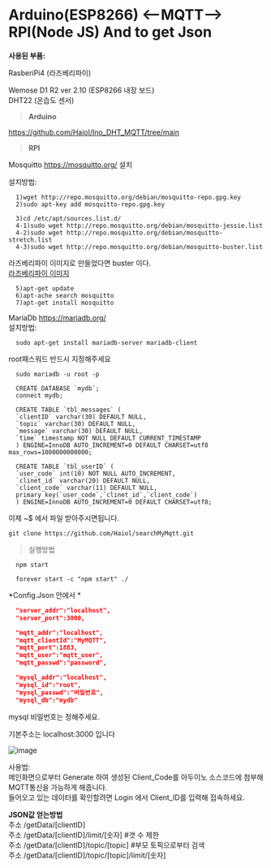 Arduino(ESP8266) <--MQTT--> RPI(Node JS)  And to get Json 
===========================

**사용된 부품:**

RasberiPi4 (라즈베리파이)

Wemose D1 R2 ver 2.10 (ESP8266 내장 보드)<br>
DHT22 (온습도 센서)


>**Arduino**

https://github.com/Haiol/Ino_DHT_MQTT/tree/main

>**RPI**

Mosquitto
https://mosquitto.org/ 설치 <br>

설치방법:

```
  1)wget http://repo.mosquitto.org/debian/mosquitto-repo.gpg.key
  2)sudo apt-key add mosquitto-repo.gpg.key
```
```
  3)cd /etc/apt/sources.list.d/
  4-1)sudo wget http://repo.mosquitto.org/debian/mosquitto-jessie.list
  4-2)sudo wget http://repo.mosquitto.org/debian/mosquitto-stretch.list
  4-3)sudo wget http://repo.mosquitto.org/debian/mosquitto-buster.list
```
  라즈베리파이 이미지로 만들었다면 buster 이다.<br>
<a href='https://www.raspberrypi.com/documentation/computers/getting-started.html'>라즈베리파이 이미지</a>
```
  5)apt-get update
  6)apt-ache search mosquitto
  7)apt-get install mosquitto
```

MariaDb 
https://mariadb.org/<br>
설치방법:
```
  sudo apt-get install mariadb-server mariadb-client
```
  root패스워드 반드시 지정해주세요
```
  sudo mariadb -u root -p
```
```mysql
  CREATE DATABASE `mydb`;
  connect mydb;
```
```mysql
  CREATE TABLE `tbl_messages` (
  `clientID` varchar(30) DEFAULT NULL,
  `topic` varchar(30) DEFAULT NULL,
  `message` varchar(30) DEFAULT NULL,
  `time` timestamp NOT NULL DEFAULT CURRENT_TIMESTAMP
  ) ENGINE=InnoDB AUTO_INCREMENT=0 DEFAULT CHARSET=utf8  max_rows=1000000000000;
```
```mysql
  CREATE TABLE `tbl_userID` (
  `user_code` int(10) NOT NULL AUTO_INCREMENT,
  `clinet_id` varchar(20) DEFAULT NULL,
  `client_code` varchar(11) DEFAULT NULL,
  primary key(`user_code`,`clinet_id`,`client_code`)
  ) ENGINE=InnoDB AUTO_INCREMENT=0 DEFAULT CHARSET=utf8;
```
이제 ~$ 에서 파일 받아주시면됩니다.
```
git clone https://github.com/Haiol/searchMyMqtt.git
```

>실행방법

```
  npm start
```

```
  forever start -c "npm start" ./
```
*Config.Json 안에서 *
```json
  "server_addr":"localhost",
  "server_port":3000,

  "mqtt_addr":"localhost",
  "mqtt_clientId":"MyMQTT",
  "mqtt_port":1883,
  "mqtt_user":"mqtt_user",
  "mqtt_passwd":"password",

  "mysql_addr":"localhost",
  "mysql_id":"root",
  "mysql_passwd":"비밀번호",
  "mysql_db":"mydb"
```
mysql 비밀번호는 정해주세요.

기본주소는 localhost:3000 입니다 <br>

![image](https://user-images.githubusercontent.com/41848169/138041713-386ef954-1ea6-4721-9856-d5deb0aea46a.png)

사용법:<br>
메인화면으로부터 Generate 하여 생성된 Client_Code를 아두이노 소스코드에 첨부해 MQTT통신을 가능하게 해줍니다.<br>
들어오고 있는 데이터를 확인할려면 Login 에서 Client_ID를 입력해 접속하세요.<br>

**JSON값 얻는방법**<br>
주소  /getData/[clientID] <br>
주소  /getData/[clientID]/limit/[숫자] #갯 수 제한 <br>
주소  /getData/[clientID]/topic/[topic] #부모 토픽으로부터 검색 <br>
주소  /getData/[clientID]/topic/[topic]/limit/[숫자] <br>

